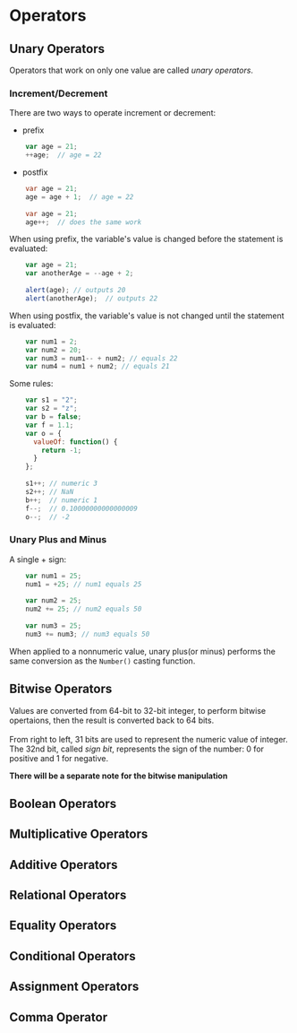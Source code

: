 # Operators

## Unary Operators
Operators that work on only one value are called *unary operators*.

### Increment/Decrement
There are two ways to operate increment or decrement:
* prefix

```javascript
    var age = 21;
    ++age;  // age = 22
```

* postfix

```java
    var age = 21;
    age = age + 1;  // age = 22
    
    var age = 21;
    age++;  // does the same work
```

When using prefix, the variable's value is changed before the statement is evaluated:

```javascript
    var age = 21;
    var anotherAge = --age + 2;
    
    alert(age); // outputs 20
    alert(anotherAge);  // outputs 22
```

When using postfix, the variable's value is not changed until the statement is evaluated:

```javascript
    var num1 = 2;
    var num2 = 20;
    var num3 = num1-- + num2; // equals 22
    var num4 = num1 + num2; // equals 21
```
Some rules:

```javascript
    var s1 = "2";
    var s2 = "z";
    var b = false;
    var f = 1.1;
    var o = {
      valueOf: function() {
        return -1;
      }
    };
    
    s1++; // numeric 3
    s2++; // NaN
    b++;  // numeric 1
    f--;  // 0.10000000000000009
    o--;  // -2
```

### Unary Plus and Minus
A single + sign:

```javascript
    var num1 = 25;
    num1 = +25; // num1 equals 25
    
    var num2 = 25;
    num2 += 25; // num2 equals 50
    
    var num3 = 25;
    num3 += num3; // num3 equals 50
```

When applied to a nonnumeric value, unary plus(or minus) performs the same conversion as the `Number()` casting function.

## Bitwise Operators
Values are converted from 64-bit to 32-bit integer, to perform bitwise opertaions, then the result is converted back to 64 bits. <br />
<br />
From right to left, 31 bits are used to represent the numeric value of integer. The 32nd bit, called *sign bit*, represents the sign of the number: 0 for positive and 1 for negative.

**There will be a separate note for the bitwise manipulation**

## Boolean Operators

## Multiplicative Operators

## Additive Operators

## Relational Operators

## Equality Operators

## Conditional Operators

## Assignment Operators

## Comma Operator
